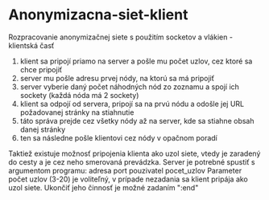 # Anonymizacna-siet-klient
Rozpracovanie anonymizačnej siete s použitím socketov a vlákien - klientská časť

1. klient sa pripojí priamo na server a pošle mu počet uzlov, cez ktoré sa chce pripojiť
2. server mu pošle adresu prvej nódy, na ktorú sa má pripojiť
3. server vyberie daný počet náhodných nód zo zoznamu a spojí ich sockety (každá nóda má 2 sockety)
4. klient sa odpojí od servera, pripojí sa na prvú nódu a odošle jej URL požadovanej stránky na stiahnutie
5. táto správa prejde cez všetky nódy až na server, kde sa stiahne obsah danej stránky
6. ten sa následne pošle klientovi cez nódy v opačnom poradí

Taktiež existuje možnosť pripojenia klienta ako uzol siete, vtedy je zaradený do cesty a je cez neho smerovaná prevádzka.
Server je potrebné spustiť s argumentom programu: adresa port pouzivatel pocet_uzlov
Parameter počet uzlov (3-20) je voliteľný, v prípade nezadania sa klient pripája ako uzol siete.
Ukončiť jeho činnosť je možné zadaním ":end"
